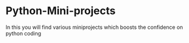 # Python-Mini-projects
In this you will find various miniprojects which boosts the confidence on python coding

